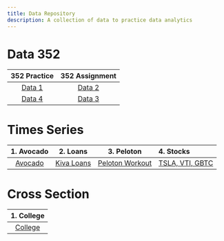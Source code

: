 ```yaml
---
title: Data Repository
description: A collection of data to practice data analytics
---
```


# Data 352

|352 Practice|352 Assignment|
|:-:|:-:|
|[Data 1](Data1.html)|[Data 2](Data2.html)|
|[Data 4](Data4.html)|[Data 3](Data3.html)|

# Times Series

|1. Avocado|2. Loans|3. Peloton|4. Stocks|
|:--------:|:------:|:--------:|:--------|
|[Avocado](avocado2020.csv)|[Kiva Loans](KivaLoans.csv)|[Peloton Workout](peloton.csv)|[TSLA, VTI, GBTC](Stocks.csv)|

# Cross Section

|1. College|
|:--------:|
|[College](College.csv)|
